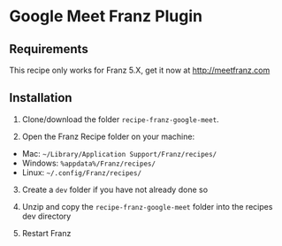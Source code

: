 # Google Meet Franz Plugin

## Requirements
This recipe only works for Franz 5.X, get it now at http://meetfranz.com

## Installation

1. Clone/download the folder `recipe-franz-google-meet`.

2. Open the Franz Recipe folder on your machine:
* Mac: `~/Library/Application Support/Franz/recipes/`
* Windows: `%appdata%/Franz/recipes/`
* Linux: `~/.config/Franz/recipes/`

3. Create a `dev` folder if you have not already done so

3. Unzip and copy the `recipe-franz-google-meet` folder into the recipes dev directory

4. Restart Franz